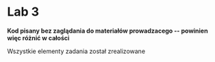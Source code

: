 # Lab 3

**Kod pisany bez zaglądania do materiałów prowadzacego -- powinien więc różnić w całości**

Wszystkie elementy zadania został zrealizowane